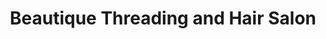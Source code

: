 ---
title: "Beautique Threading and Hair Salon"
url: /san-antonio/beautique-threading-and-hair-salon/
shop: Friseur
---